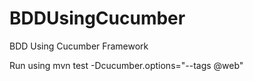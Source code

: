 BDDUsingCucumber
================

BDD Using Cucumber Framework

Run using mvn test -Dcucumber.options="--tags @web"